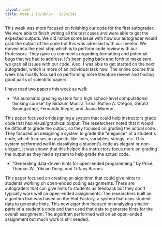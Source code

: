 ```yaml
---
layout: post
title: Week 1 (5/20/24 - 5/24/24)
---
```


This week was more focused on finishing our code for the first autograder. We were able to finish writing all the test cases and were able to get the expected outputs. We did notice some issue with how our autograder would grab the output of the code but this was adressed with our mentor. We moved into the next step which is to perform code review with our Professors. They gave us comments regarding formatting and potential bugs that we had to address. It's been going back and forth to make sure we grab all issues with our code. Also, I was able to get started on the next autograder, which is more of an individual task now. The online course this week has mostly focused on performing more literature reivew and finding good parts of scientific papers. 

I have read two papers this week as well: 
- "An automatic grading system for a high school-level computational thinking course" by Sirazum Munira Tisha, Rufino A. Oregon, Gerald Baumgartner, Fernando Alegre, and Juana Moreno.

This paper focused on designing a system that could help instructors grade code that had visual/graphical output. The researchers noted that it would be difficult to grade the output, so they focused on grading the actual code. They focused on designing a system to grade the "elegance" of a student's code, which focuses on aspects like lines, variables, strings, etc. This system performed well in classifying a student's code as elegant or non-elegant. It was shown that this helped the instructors focus more on grading the output as they had a system to help grade the actual code. 

- "Generating data-driven hints for open-ended programming." by Price, Thomas W., Yihuan Dong, and Tiffany Barnes.

This paper focused on creating an algorithm that could give hints to students working on open-ended coding assignments. There are autograders that can give hints to students as feedback but they don't typically work well on open-ended assignments. The researchers built an algorithm that was based on the Hint Factory, a system that uses student data to generate hints. This new algorithm focused on analyzing smaller parts of a student's code and then used that data to generate hints for the overall assignment. The algorithm performed well on an open-ended assignment but much work is still needed. 
